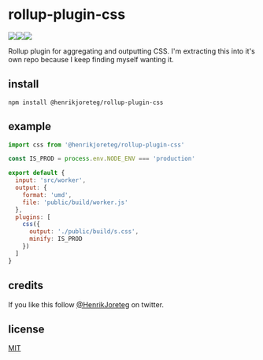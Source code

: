 # rollup-plugin-css

![](https://img.shields.io/npm/dm/@henrikjoreteg/rollup-plugin-css.svg)![](https://img.shields.io/npm/v/@henrikjoreteg/rollup-plugin-css.svg)![](https://img.shields.io/npm/l/@henrikjoreteg/rollup-plugin-css.svg)

Rollup plugin for aggregating and outputting CSS. I'm extracting this into it's own repo because I keep finding myself wanting it.

## install

```
npm install @henrikjoreteg/rollup-plugin-css
```

## example

```javascript
import css from '@henrikjoreteg/rollup-plugin-css'

const IS_PROD = process.env.NODE_ENV === 'production'

export default {
  input: 'src/worker',
  output: {
    format: 'umd',
    file: 'public/build/worker.js'
  },
  plugins: [
    css({
      output: './public/build/s.css',
      minify: IS_PROD
    })
  ]
}
```

## credits

If you like this follow [@HenrikJoreteg](http://twitter.com/henrikjoreteg) on twitter.

## license

[MIT](http://mit.joreteg.com/)
